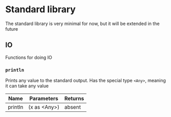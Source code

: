 # Standard library

The standard library is very minimal for now, but it will be extended in the future

## IO

Functions for doing IO

### `println`

Prints any value to the standard output. Has the special type `<Any>`, meaning it can take any value

| Name    | Parameters         | Returns |
|---------|--------------------|---------|
| println | (x as &lt;Any&gt;) | absent  |